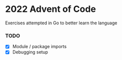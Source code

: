 # 2022 Advent of Code

Exercises attempted in Go to better learn the language

### TODO 

- [x] Module / package imports
- [x] Debugging setup
